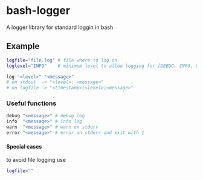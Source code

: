 # bash-logger
A logger library for standard loggin in bash

## Example

```bash
logfile="file.log" # file where to log on.
loglevel="INFO"    # minimum level to allow logging for [DEBUG, INFO, WARN, ERROR].

log "<level>" "<message>"
# on stdout  -> "<level>: <message>"
# on logfile -> "<timestamp>|<level>|<message>"
```

### Useful functions

```bash
debug "<message>" # debug log
info  "<message>" # info log
warn  "<message>" # warn on stderr
error "<message>" # error on stderr and exit with 1
```

#### Special cases

to avoid file logging use
```bash
logfile=""
```
